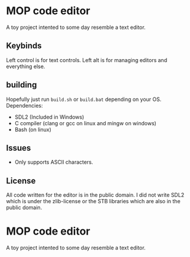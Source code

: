 # MOP code editor
A toy project intented to some day resemble a text editor.

## Keybinds
Left control is for text controls. Left alt is for managing editors and everything else.

## building
Hopefully just run `build.sh` or `build.bat` depending on your OS.
<br>
Dependencies:
 - SDL2 (Included in Windows)
 - C compiler (clang or gcc on linux and mingw on windows)
 - Bash (on linux)

## Issues
 - Only supports ASCII characters.

## License
All code written for the editor is in the public domain.
I did not write SDL2 which is under the zlib-license or the STB libraries which are also in the public domain.
# MOP code editor
A toy project intented to some day resemble a text editor.

